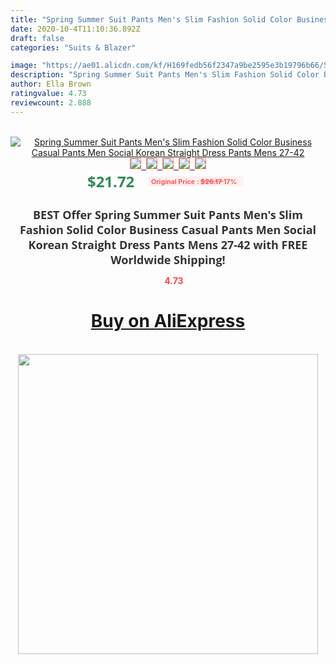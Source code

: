 ```yaml
---
title: "Spring Summer Suit Pants Men's Slim Fashion Solid Color Business Casual Pants Men Social Korean Straight Dress Pants Mens 27-42"
date: 2020-10-4T11:10:36.892Z
draft: false
categories: "Suits & Blazer"

image: "https://ae01.alicdn.com/kf/H169fedb56f2347a9be2595e3b19796b66/Spring-Summer-Suit-Pants-Men-s-Slim-Fashion-Solid-Color-Business-Casual-Pants-Men-Social-Korean.jpg"
description: "Spring Summer Suit Pants Men's Slim Fashion Solid Color Business Casual Pants Men Social Korean Straight Dress Pants Mens 27-42"
author: Ella Brown
ratingvalue: 4.73
reviewcount: 2.888
---
```

<br>
<div style="text-align: center;">
<a href="https://s.click.aliexpress.com/e/_AS6gWh" target="_blank" rel="nofollow noopener noreferrer"><img alt="Spring Summer Suit Pants Men's Slim Fashion Solid Color Business Casual Pants Men Social Korean Straight Dress Pants Mens 27-42" class="magnifier-image" src="https://ae01.alicdn.com/kf/H169fedb56f2347a9be2595e3b19796b66/Spring-Summer-Suit-Pants-Men-s-Slim-Fashion-Solid-Color-Business-Casual-Pants-Men-Social-Korean.jpg_640x640.jpg">
<br>
<img style="border:1px solid salmon" src="https://ae01.alicdn.com/kf/H169fedb56f2347a9be2595e3b19796b66/Spring-Summer-Suit-Pants-Men-s-Slim-Fashion-Solid-Color-Business-Casual-Pants-Men-Social-Korean.jpg_120x120.jpg">&nbsp;&nbsp;<img style="border:1px solid salmon" src="https://ae01.alicdn.com/kf/Hbb0fc62705844c5b98c9eef54b8a02b74/Spring-Summer-Suit-Pants-Men-s-Slim-Fashion-Solid-Color-Business-Casual-Pants-Men-Social-Korean.jpg_120x120.jpg">&nbsp;&nbsp;<img style="border:1px solid salmon" src="https://ae01.alicdn.com/kf/H893a7fd4eb094177b1164911569936d3p/Spring-Summer-Suit-Pants-Men-s-Slim-Fashion-Solid-Color-Business-Casual-Pants-Men-Social-Korean.jpg_120x120.jpg">&nbsp;&nbsp;<img style="border:1px solid salmon" src="https://ae01.alicdn.com/kf/H873dbd44d1664302a59224f5fd9e92a0C/Spring-Summer-Suit-Pants-Men-s-Slim-Fashion-Solid-Color-Business-Casual-Pants-Men-Social-Korean.jpg_120x120.jpg">&nbsp;&nbsp;<img style="border:1px solid salmon" src="https://ae01.alicdn.com/kf/H00b1310469d74f26ad66b331d869c65aL/Spring-Summer-Suit-Pants-Men-s-Slim-Fashion-Solid-Color-Business-Casual-Pants-Men-Social-Korean.jpg_120x120.jpg"></a></div><br0>
<div style="text-align: center;"><span style="background-color: white; border: 0px; box-sizing: border-box; color: seagreen; display: inline-block; font-family: &quot;open sans&quot; , &quot;arial&quot; , &quot;helvetica&quot; , sans-serif , &quot;heiti&quot;; font-size: 24px; font-stretch: inherit; font-weight: 700; line-height: inherit; margin: 0px 10px 0px 0px; padding: 0px; vertical-align: middle;">$21.72 </span>
<span style="background: rgb(255 , 241 , 241); border-radius: 3px; border: 0px; box-sizing: border-box; color: #ff4747; display: inline-block; font-family: inherit; font-size: 12px; font-stretch: inherit; font-style: inherit; font-variant: inherit; font-weight: 600; line-height: inherit; margin: 0px; padding: 2px 5px; transform: scale(0.9); vertical-align: middle;">Original Price : <b style="text-decoration: line-through;">$26.17 </b> 17%&nbsp;&nbsp;</span></div>
<h1 style="color: #333333; display: inline-block; font-family: &quot;open sans&quot; , &quot;arial&quot; , &quot;helvetica&quot; , sans-serif , &quot;heiti&quot;; font-size: 18px; font-stretch: inherit; font-weight: 700; text-align: center;">BEST Offer Spring Summer Suit Pants Men's Slim Fashion Solid Color Business Casual Pants Men Social Korean Straight Dress Pants Mens 27-42 with FREE Worldwide Shipping!</h1>
<div style="color: #ff4747; text-align: center;">
<img src="https://4.bp.blogspot.com/-M0ZcTcb-5uY/XleCXlxnR4I/AAAAAAAAAEc/OrjgMkXV1oMQFaCRZj5HQwOCBcu3w1FegCPcBGAYYCw/s1600/star.png" style="height: 15px;">&nbsp;<b>4.73</b></div>
<div class="button_cont" align="center"><a class="buynow_a" href="https://s.click.aliexpress.com/e/_AS6gWh" target="_blank" rel="nofollow noopener noreferrer"><H1>Buy on AliExpress</H1></a></div><br>
<div class="separator" style="clear: both; text-align: center;">
<img src="https://lh3.googleusercontent.com/-pTy5HemUv9M/XlePHvY0dAI/AAAAAAAAAE4/0nX5iRUoIWY8eMW9Dpxeirr157OZliDIgCLcBGAsYHQ/s1600/badge.gif" width="480">
</div>
